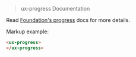 > ux-progress Documentation

Read [Foundation's progress](http://foundation.zurb.com/docs/components/progress.html) docs for more details.

Markup example:

```html
<ux-progress>
</ux-progress>
```
